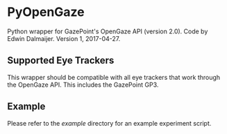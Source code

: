 PyOpenGaze
==========

Python wrapper for GazePoint's OpenGaze API (version 2.0). Code by Edwin Dalmaijer. Version 1, 2017-04-27.


Supported Eye Trackers
----------------------

This wrapper should be compatible with all eye trackers that work through the OpenGaze API. This includes the GazePoint GP3.


Example
-------

Please refer to the *example* directory for an example experiment script.
